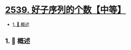 # [2539. 好子序列的个数【中等】](https://github.com/Tdahuyou/TNotes.leetcode/tree/main/notes/2539.%20%E5%A5%BD%E5%AD%90%E5%BA%8F%E5%88%97%E7%9A%84%E4%B8%AA%E6%95%B0%E3%80%90%E4%B8%AD%E7%AD%89%E3%80%91)

<!-- region:toc -->

- [1. 📝 概述](#1--概述)

<!-- endregion:toc -->

## 1. 📝 概述
